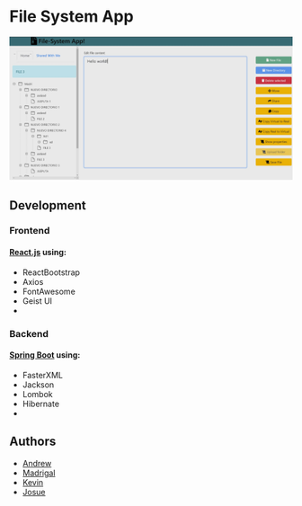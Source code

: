 # File System App
![App demo review](https://github.com/JOSUERV99/file-system-app/blob/main/ss.jpg)

## Development

### Frontend
#### [React.js](https://reactjs.org) using: 
   - ReactBootstrap
   - Axios
   - FontAwesome
   - Geist UI
   - 
### Backend
#### [Spring Boot](https://spring.io/projects/spring-boot) using:
   - FasterXML
   - Jackson
   - Lombok
   - Hibernate
   - 
## Authors
   - [Andrew](https://github.com/AndrewGutierrezCastro)
   - [Madrigal](https://github.com/madri308)
   - [Kevin](https://github.com/KevinFallas03)
   - [Josue](https://github.com/JOSUERV99)

